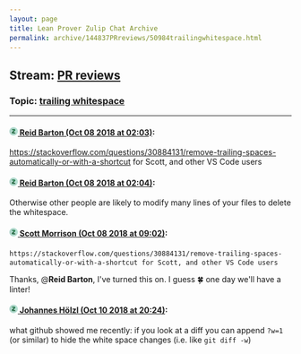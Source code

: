 ```yaml
---
layout: page
title: Lean Prover Zulip Chat Archive 
permalink: archive/144837PRreviews/50984trailingwhitespace.html
---
```


## Stream: [PR reviews](index.html)
### Topic: [trailing whitespace](50984trailingwhitespace.html)

---

#### [![Click to go to Zulip](../../assets/img/zulip2.png) Reid Barton (Oct 08 2018 at 02:03)](https://leanprover.zulipchat.com/#narrow/stream/144837-PR%20reviews/topic/trailing%20whitespace/near/135371097):
https://stackoverflow.com/questions/30884131/remove-trailing-spaces-automatically-or-with-a-shortcut for Scott, and other VS Code users

#### [![Click to go to Zulip](../../assets/img/zulip2.png) Reid Barton (Oct 08 2018 at 02:04)](https://leanprover.zulipchat.com/#narrow/stream/144837-PR%20reviews/topic/trailing%20whitespace/near/135371141):
Otherwise other people are likely to modify many lines of your files to delete the whitespace.

#### [![Click to go to Zulip](../../assets/img/zulip2.png) Scott Morrison (Oct 08 2018 at 09:02)](https://leanprover.zulipchat.com/#narrow/stream/144837-PR%20reviews/topic/trailing%20whitespace/near/135383996):
```quote
https://stackoverflow.com/questions/30884131/remove-trailing-spaces-automatically-or-with-a-shortcut for Scott, and other VS Code users
```
Thanks, @**Reid Barton**, I've turned this on. I guess :four_leaf_clover: one day we'll have a linter!

#### [![Click to go to Zulip](../../assets/img/zulip2.png) Johannes Hölzl (Oct 10 2018 at 20:24)](https://leanprover.zulipchat.com/#narrow/stream/144837-PR%20reviews/topic/trailing%20whitespace/near/135559025):
what github showed me recently: if you look at a diff you can append `?w=1` (or similar) to hide the white space changes (i.e. like `git diff -w`)

